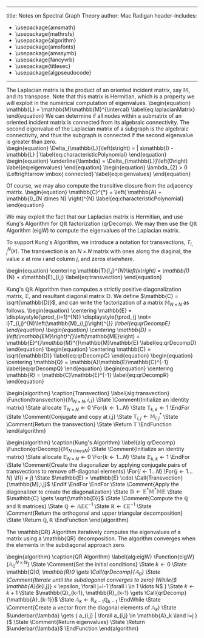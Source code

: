 
---
title: Notes on Spectral Graph Theory
author: Mac Radigan
header-includes:
 - \usepackage{amsmath}
 - \usepackage{mathrsfs}
 - \usepackage{algorithm}
 - \usepackage{amsfonts}
 - \usepackage{amssymb}
 - \usepackage{fancyvrb}
 - \usepackage{titlesec}
 - \usepackage{algpseudocode}
---

The Laplacian matrix is the product of an oriented incident matrix, say $\mathbb{M}$,  and its transpose.  Note that this matrix is Hermitian, which is a property we will exploit in the numerical computation of eigenvalues.
\begin{equation}
\mathbb{L} = \mathbb{M}\mathbb{M}^{\intercal}
\label{eq:laplacianMatrix}
\end{equation}
We can determine if all nodes within a submatrix of an oriented incident matrix is connected from its algebraic connectivity.  The second eigenvalue of the Laplacian matrix of a subgraph is the algebraic connectivity, and thus the subgraph is connected if the second eigenvalue is greater than zero.  
\begin{equation} 
\Delta_{\mathbb{L}}\left(s\right) = | s\mathbb{I} - \mathbb{L} |
\label{eq:characteristicPolynomial}
\end{equation}
\begin{equation} 
\underline{\lambda} = \Delta_{\mathbb{L}}\left(0\right)
\label{eq:eigenvalues}
\end{equation}
\begin{equation} 
\lambda_{2} > 0 \Leftrightarrow \mbox{ connected}
\label{eq:eigenvalues}
\end{equation}

Of course, we may also compute the transitive closure from the adjacency matrix.
\begin{equation} 
\mathbb{C}^{*} = \left( \mathbb{A} + \mathbb{I}_{N \times N} \right)^{N}
\label{eq:characteristicPolynomial}
\end{equation}

We may exploit the fact that our Laplacian matrix is Hermitian, and use Kung's Algorithm for $\mathbb{QR}$ factorization (qrDecomp).  We may then use the $\mathbb{QR}$ Algorithm (eigW) to compute the eigenvalues of the Laplacian matrix.

To support Kung's Algorithm, we introduce a notation for transvections, $T_{i,j}^{N}\left(x\right)$.  The transvection is an $N \times N$ matrix with ones along the diaginal, the value $x$ at row $i$ and column $j$, and zeros elsewhere.

\begin{equation}
\centering
\mathbb{T}_{i,j}^{N}\left(x\right) = \mathbb{I}_{N} + x\mathbb{E}_{i,j}
\label{eq:transvection}
\end{equation}

Kung's $\mathbb{QR}$ Algorithm then computes a strictly positive diagonalization matrix, $\mathbb{E}$, and resultant diagonal matrix $\mathbb{D}$.  We define $\mathbb{C} = \sqrt{\mathbb{D}}$, and can write the factorization of a matrix $\mathbb{M}_{N \times N}$ as follows.
\begin{equation}
\centering
\mathbb{E} = \displaystyle{\prod_{i=1}^{N}} \displaystyle{\prod_{j \not= i}T_{i,j}^{N}\left(\mathbb{M}_{i,j}\right)^{*}}
\label{eq:qrDecompE}
\end{equation}
\begin{equation}
\centering
\mathbb{D} = \left(\mathbb{EM}\right)^{*}\left(\mathbb{ME}\right) = \mathbb{E}^{*}\mathbb{M}^{*}\mathbb{M}\mathbb{E}
\label{eq:qrDecompD}
\end{equation}
\begin{equation}
\centering
\mathbb{C} = \sqrt{\mathbb{D}}
\label{eq:qrDecompC}
\end{equation}
\begin{equation}
\centering
\mathbb{Q} = \mathbb{A}\mathbb{E}\mathbb{C}^{-1}
\label{eq:qrDecompQ}
\end{equation}
\begin{equation}
\centering
\mathbb{R} = \mathbb{C}\mathbb{E}^{-1}
\label{eq:qrDecompR}
\end{equation}

\begin{algorithm}
\caption{Transvection}
\label{alg:transvection}
\Function{transvection}{$\mathbb{M}_{N \times N},i,j$}
  \State \Comment{Initialize an identity matrix}
  \State allocate $\mathbb{T}_{N \times N} \gets 0$
  \For{$k \gets 1 \ldots N$}
    \State $\mathbb{T}_{k,k} \gets 1$
  \EndFor
  \State \Comment{Conjugate and copy at i,j}
  \State $\mathbb{T}_{i,j} \gets \mathbb{M}_{i,j}^{*}$
  \State \Comment{Return the transvection}
  \State \Return $\mathbb{T}$
\EndFunction
\end{algorithm}

\begin{algorithm}
\caption{Kung's Algorithm}
\label{alg:qrDecomp}
\Function{qrDecomp}{$\mathbb{M}_{N \ times N}$}
  \State \Comment{Initialize an identity matrix}
  \State allocate $\mathbb{E}_{N \times N} \gets 0$
  \For{$k \gets 1 \ldots N$}
    \State $\mathbb{E}_{k,k} \gets 1$
  \EndFor
  \State \Comment{Create the diagonalizer by applying conjugate pairs of transvections to remove off-diagonal elements}
  \For{$i \gets 1 \ldots N$}
    \For{$j \gets 1 \ldots N$}
      \If{$i \not= j$}
        \State $\mathbb{E} = \mathbb{E} \cdot \Call{Transvection}{\mathbb{M},i,j}$
      \EndIf
    \EndFor
  \EndFor
  \State \Comment{Apply the diagonalizer to create the diagonalization}
  \State $\mathbb{D} \gets \mathbb{E}^{*}\mathbb{M}^{*}\mathbb{M}\mathbb{E}$
  \State $\mathbb{C} \gets \sqrt{\mathbb{D}}$
  \State \Comment{Compute the $\mathbb{Q}$ and $\mathbb{R}$ matrices}
  \State $\mathbb{Q} \gets \mathbb{A}\mathbb{E}\mathbb{C}^{-1}$
  \State $\mathbb{R} \gets \mathbb{C}\mathbb{E}^{-1}$
  \State \Comment{Return the orthogonal and upper triangular decomposition}
  \State \Return $\mathbb{Q}, \mathbb{R}$
\EndFunction
\end{algorithm}

The \mathbb{QR} Algorithm iteratively computes the eigenvalues of a matrix using a \mathbb{QR} decomposition.  The algorithm converges when the elements in the subdiagonal approach zero.

\begin{algorithm}
\caption{QR Algorithm}
\label{alg:eigW}
\Function{eigW}{$\mathbb{A}^{N \times N}_0$}
  \State \Comment{Set the initial conditions}
  \State $k \gets 0$
  \State \mathbb{Q}_0, \mathbb{R}_0 \gets \Call{$qrDecomp$}{$\mathbb{A}_0$}
  \State \Comment{Iterate until the subdiagonal converges to zero}
  \While{$ \mathbb{A}_{k_{i,j}} < \epsilon, \forall j=i-1 \forall i \in 1 \ldots N$ }
    \State $k \gets k+1$
    \State $\mathbb{Q}_{k-1}, \mathbb{R}_{k-1} \gets \Call{qrDecomp}{\mathbb{A}_{k-1}}$
    \State $\mathbb{A}_{k} \gets \mathbb{R}_{k-1}\mathbb{Q}_{k-1}$
  \EndWhile
  \State \Comment{Create a vector from the diagonal elements of $\mathbb{A}_k$}
  \State $\underbar{\lambda} \gets \{ a_{i,j} | \forall a_{i,j} \in \mathbb{A}_k \land i=j \} }$
  \State \Comment{Return eigenvalues}
  \State \Return $\underbar{\lambda}$
\EndFunction
\end{algorithm}
